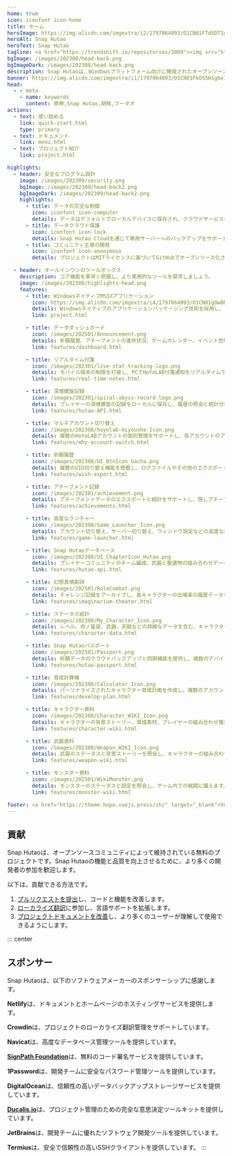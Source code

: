 ```yaml
---
home: true
icon: iconfont icon-home
title: ホーム
heroImage: https://img.alicdn.com/imgextra/i2/1797064093/O1CN01FTdSDT1g6e7p1HAv6_!!1797064093.png_.webp
heroAlt: Snap Hutao
heroText: Snap Hutao
tagline: <a href="https://trendshift.io/repositories/2009"><img src="https://trendshift.io/api/badge/repositories/2009" alt="trend"/></a><br>実用的なオープンソースの多機能原神ツールボックス🧰
bgImage: /images/202308/head-back.png
bgImageDark: /images/202308/head-back.png
description: Snap Hutaoは、Windowsプラットフォーム向けに開発されたオープンソースの多機能ツールボックスで、高度なランチャー、祈願履歴のエクスポート、リアルタイム付箋などの機能が含まれており、デスクトップ版プレイヤーのゲーム体験を全面的に向上させます。
banner: https://img.alicdn.com/imgextra/i1/1797064093/O1CN01FkOS5H1g6e1z8LCaD_!!1797064093.png
head:
  - - meta
    - name: keywords
      content: 原神,Snap Hutao,胡桃,フータオ
actions:
  - text: 使い始める
    link: quick-start.html
    type: primary
  - text: ドキュメント
    link: menu.html
  - text: プロジェクト紹介
    link: project.html

highlights:
  - header: 安全なプログラム設計
    image: /images/202309/security.png
    bgImage: /images/202309/head-back2.png
    bgImageDark: /images/202309/head-back2.png
    highlights:
      - title: データの完全な制御
        icon: iconfont icon-computer
        details: データはデフォルトでローカルデバイスに保存され、クラウドサービスやサードパーティのプラットフォームに依存する必要がなく、データアクセスを自主的に管理できます。
      - title: データクラウド保護
        icon: iconfont icon-lock
        details: Snap Hutao Cloudを通じて専用サーバーへのバックアップをサポートし、デバイスを紛失した場合でもデータを安全に復元できます。
      - title: コミュニティ主導の開発
        icon: iconfont icon-anonymous
        details: プロジェクトはMITライセンスに基づいてGitHubでオープンソース化されており、コミュニティのコードレビューと貢献を歓迎します。パッケージングとリリースは全工程自動化パイプラインによって完了し、人為的な介入は一切なく、安全性と一貫性を確保します。

  - header: オールインワンのツールボックス
    description: コア機能を素早く把握し、より実用的なツールを探求しましょう。
    image: /images/202308/highlights-head.png
    features:
      - title: WindowsネイティブMSIXアプリケーション
        icon: https://img.alicdn.com/imgextra/i4/1797064093/O1CN01gOw0Nk1g6e0yjfAlD_!!1797064093.png_.webp
        details: Windowsネイティブのアプリケーションパッケージング技術を採用し、サンドボックス隔離をサポートすることで、システムの安定性とクリーンさを確保します。
        link: project.html

      - title: データダッシュボード
        icon: /images/202501/Announcement.png
        details: 祈願履歴、アチーブメントの進捗状況、ゲームカレンダー、イベント告知を最もシンプルな方法で表示し、ゲームを素早く起動するための入り口を提供します。
        link: features/dashboard.html

      - title: リアルタイム付箋
        icon: /images/202301/live-stat-tracking-logo.png
        details: モバイル端末の制限を打破し、PCでHoYoLAB付箋通知をリアルタイムで受信し、Windowsネイティブの通知機能を統合します。
        link: features/real-time-notes.html

      - title: 深境螺旋記録
        icon: /images/202301/spiral-abyss-record-logo.png
        details: プレイヤーの深境螺旋の記録をローカルに保存し、履歴の照会と統計分析をサポートします。
        link: features/hutao-API.html

      - title: マルチアカウント切り替え
        icon: /images/202308/hoyolab-miyoushe-Icon.png
        details: 複数のHoYoLABアカウントの個別管理をサポートし、各アカウントのアーカイブを簡単に切り替えて保存します。
        link: features/mhy-account-switch.html

      - title: 祈願履歴
        icon: /images/202308/UI_BtnIcon_Gacha.png
        details: 複数のUID切り替え機能を搭載し、ログファイルやその他のエクスポートされたデータから祈願履歴を取得し、永久に保存します。
        link: features/wish-export.html

      - title: アチーブメント記録
        icon: /images/202301/achievement.png
        details: アチーブメントデータのエクスポートと統計をサポートし、隠しアチーブメント目標の管理機能を提供します。
        link: features/achievements.html

      - title: 高度なランチャー
        icon: /images/202308/Game_Launcher_Icon.png
        details: アカウント切り替え、サーバー切り替え、ウィンドウ設定などの高度な機能を提供し、ゲーム起動体験を最適化します。
        link: features/game-launcher.html

      - title: Snap Hutaoデータベース
        icon: /images/202308/UI_ChapterIcon_Hutao.png
        details: プレイヤーコミュニティのチーム編成、武器と聖遺物の組み合わせデータ照会と共有機能を提供します。
        link: features/hutao-api.html

      - title: 幻想真境劇詩
        icon: /images/202501/RoleCombat.png
        details: チャレンジ記録をアーカイブし、各キャラクターの出場率の履歴データを照会します。
        link: features/imaginarium-theater.html

      - title: ステータス統計
        icon: /images/202308/My_Character_Icon.png
        details: レベル、命ノ星座、武器、天賦などの詳細なデータを含む、キャラクターの具体的なステータスを照会します。
        link: features/character-data.html

      - title: Snap Hutaoパスポート
        icon: /images/202501/Passport.png
        details: 祈願データのクラウドバックアップと同期機能を提供し、複数のデバイス間でのデータ移行をサポートします。
        link: features/hutao-passport.html

      - title: 育成計算機
        icon: /images/202308/Calculator_Icon.png
        details: パーソナライズされたキャラクター育成計画を作成し、複数のアカウントとアイテム記録機能をサポートします。
        link: features/develop-plan.html

      - title: キャラクター資料
        icon: /images/202308/Character_WIKI_Icon.png
        details: キャラクターの背景ストーリー、育成素材、プレイヤーの組み合わせ推奨などの詳細情報を提供します。
        link: features/character-wiki.html

      - title: 武器資料
        icon: /images/202308/Weapon_WIKI_Icon.png
        details: 武器のステータスと背景ストーリーを照会し、キャラクターの組み合わせ推奨データを取得します。
        link: features/weapon-wiki.html

      - title: モンスター資料
        icon: /images/202501/WikiMonster.png
        details: モンスターのステータスと設定を照会し、ゲーム内での戦闘に備えます。
        link: features/monster-wiki.html

footer: <a href="https://theme-hope.vuejs.press/zh/" target="_blank">VuePress Theme Hope</a>テーマを使用して構築 | オープンソースコミュニティの力を借りて、原神PC版プレイヤーに究極のゲーム体験を提供します
---
```


## 貢献

Snap Hutaoは、オープンソースコミュニティによって維持されている無料のプロジェクトです。Snap Hutaoの機能と品質を向上させるために、より多くの開発者の参加を歓迎します。

以下は、貢献できる方法です。

1. [プルリクエストを提出](development/contribute.md)し、コードと機能を改善します。
2. [ローカライズ翻訳](i18n.md)に参加し、言語サポートを拡張します。
3. [プロジェクトドキュメントを改善](https://github.com/DGP-Studio/Snap.Hutao.Docs)し、より多くのユーザーが理解して使用できるようにします。

<!-- @include: star-request.md -->

::: center

## スポンサー

Snap Hutaoは、以下のソフトウェアメーカーのスポンサーシップに感謝します。

<SponsorList />

**Netlify**は、ドキュメントとホームページのホスティングサービスを提供します。

**Crowdin**は、プロジェクトのローカライズ翻訳管理をサポートしています。

**Navicat**は、高度なデータベース管理ツールを提供しています。

[**SignPath Foundation**](https://signpath.org/)は、無料のコード署名サービスを提供しています。

**1Password**は、開発チームに安全なパスワード管理ツールを提供しています。

**DigitalOcean**は、信頼性の高いデータバックアップストレージサービスを提供しています。

[**Ducalis.io**](https://hi.ducalis.io/)は、プロジェクト管理のための完全な意思決定ツールキットを提供しています。

**JetBrains**は、開発チームに優れたソフトウェア開発ツールを提供しています。

**Termius**は、安全で信頼性の高いSSHクライアントを提供しています。
:::
